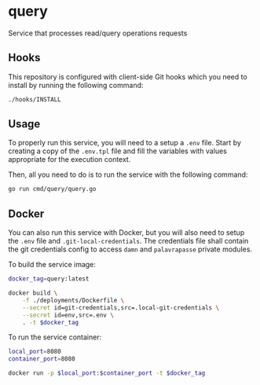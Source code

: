 # query

Service that processes read/query operations requests

## Hooks

This repository is configured with client-side Git hooks which you need to install by running the following command:

```bash
./hooks/INSTALL
```

## Usage

To properly run this service, you will need to a setup a `.env` file. Start by creating a copy of the `.env.tpl` file and fill the variables with values appropriate for the execution context.

Then, all you need to do is to run the service with the following command:

```bash
go run cmd/query/query.go
```

## Docker

You can also run this service with Docker, but you will also need to setup the `.env` file and `.git-local-credentials`. The credentials file shall contain the git credentials config to access `damn` and `palavrapasse` private modules.

To build the service image:

```bash
docker_tag=query:latest

docker build \
    -f ./deployments/Dockerfile \
    --secret id=git-credentials,src=.local-git-credentials \
    --secret id=env,src=.env \
    . -t $docker_tag
```

To run the service container:

```bash
local_port=8080
container_port=8080

docker run -p $local_port:$container_port -t $docker_tag
```